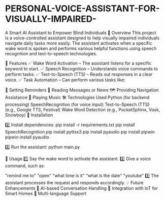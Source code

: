 # PERSONAL-VOICE-ASSISTANT-FOR-VISUALLY-IMPAIRED-
A Smart AI Assistant to Empower Blind Individuals
📌 Overview
This project is a voice-controlled assistant designed to help visually impaired individuals navigate daily tasks more easily. The assistant activates when a specific wake word is spoken and performs various helpful functions using speech recognition and text-to-speech technologies.

🎯 Features
✅ Wake Word Activation – The assistant listens for a specific keyword to start.
✅ Speech Recognition – Understands voice commands to perform tasks.
✅ Text-to-Speech (TTS) – Reads out responses in a clear voice.
✅ Task Automation – Can perform various tasks like:


📅 Setting Reminders
📖 Reading Messages or News
🗺️ Providing Navigation Assistance
🎵 Playing Music
🛠️ Technologies Used
Python (for backend processing)
SpeechRecognition (for voice input)
Text-to-Speech (TTS) (e.g., Google TTS, Festival)
Wake Word Detection (e.g., PocketSphinx, Vosk, Snowboy)
🚀 Installation


2️⃣ Install dependencies:
pip install -r requirements.txt
pip install SpeechRecognition
pip install pyttsx3
pip install pyaudio
pip install pipwin
pipwin install pyaudio


3️⃣ Run the assistant:
python main.py

🎤 Usage
1️⃣ Say the wake word to activate the assistant.
2️⃣ Give a voice command, such as:

"remind me to"
"open"
"what time is it"
"what is the date"
"youtube"
3️⃣ The assistant processes the request and responds accordingly.
💡 Future Enhancements
🔹 AI-based Conversation Handling
🔹 Integration with IoT for Smart Homes
🔹 Multi-language Support
